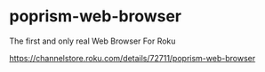 # poprism-web-browser
The first and only real Web Browser For Roku

https://channelstore.roku.com/details/72711/poprism-web-browser
